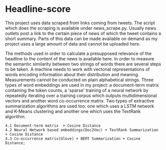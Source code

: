 # Headline-score

This project uses data scraped from links coming from tweets. The script which does the scraping is available under news_scrape.py. Usually news outlets post a link to the certain piece of news of which the tweet contains a short summary. 
Parts of this data can be made available on demand as my project uses a large amount of data and cannot be uploaded here. 
	
The methods used in order to calculate a presupposed relevance
of the headline to the content of the news is available here.
In order to measure the semantic similarity between two strings of words there are several steps to be taken. A machine needs to work with vectorial representations of words encoding information about their distribution and meaning. Measurements cannot be conducted on plain alphabetical strings. Three types of word embeddings are used in my project: a document-term matrix containing the token counts, a 'sparse' training of a neural network by repeatedly iterating over a training corpus which outputs multidimensional vectors and another word co-occurrence matrix. Two types of extractive summarization algorithms are used too: one which uses a LSTM network and K-Means clustering and another one which uses the TextRank algorithm.
	
	4.1 Document-term matrix  + Cosine Distance
	4.2 Neural Network based embeddings(Doc2Vec) + TextRank Summarization + Cosine Distance
	4.3 Co-occurrence matrix(Glove) + BERT Summarization + Cosine Distance;

